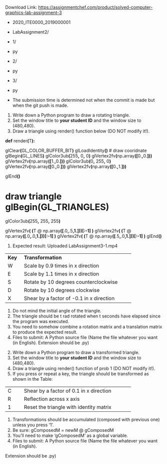 Download Link: https://assignmentchef.com/product/solved-computer-graphics-lab-assignment-3
<br>






+ 2020_ITE0000_2019000001

+ LabAssignment2/

+ 1/

<ul>

 <li>py</li>

</ul>

+ 2/

<ul>

 <li>py</li>

</ul>

+ 3/

<ul>

 <li>py</li>

</ul>




<ul>

 <li>The submission time is determined not when the commit is made but when the git push is made.</li>

</ul>




<ol>

 <li>Write down a Python program to draw a rotating triangle.</li>

 <li>Set the window title to <strong>your student ID</strong> and the window size to (480,480).</li>

 <li>Draw a triangle using render() function below (DO NOT modify it!).</li>

</ol>

<strong>def</strong> render<strong>(</strong>T<strong>):</strong>

glClear<strong>(</strong>GL_COLOR_BUFFER_BIT<strong>)</strong>     glLoadIdentity<strong>()</strong>     # draw cooridnate     glBegin<strong>(</strong>GL_LINES<strong>)</strong>     glColor3ub<strong>(</strong>255<strong>,</strong> 0<strong>,</strong> 0<strong>)</strong>     glVertex2fv<strong>(</strong>np<strong>.</strong>array<strong>([</strong>0.<strong>,</strong>0.<strong>]))</strong>     glVertex2fv<strong>(</strong>np<strong>.</strong>array<strong>([</strong>1.<strong>,</strong>0.<strong>]))</strong>     glColor3ub<strong>(</strong>0<strong>,</strong> 255<strong>,</strong> 0<strong>)</strong>     glVertex2fv<strong>(</strong>np<strong>.</strong>array<strong>([</strong>0.<strong>,</strong>0.<strong>]))</strong>     glVertex2fv<strong>(</strong>np<strong>.</strong>array<strong>([</strong>0.<strong>,</strong>1.<strong>]))</strong>

glEnd<strong>()</strong>

# draw triangle glBegin<strong>(</strong>GL_TRIANGLES<strong>)</strong>

glColor3ub<strong>(</strong>255<strong>,</strong> 255<strong>,</strong> 255<strong>)</strong>

glVertex2fv<strong>( (</strong>T @ np<strong>.</strong>array<strong>([</strong>.0<strong>,</strong>.5<strong>,</strong><strong>1.</strong><strong>]))[:-</strong><strong>1</strong><strong>] )</strong>     glVertex2fv<strong>( (</strong>T @ np<strong>.</strong>array<strong>([</strong>.0<strong>,</strong>.0<strong>,</strong><strong>1.</strong><strong>]))[:-</strong><strong>1</strong><strong>] )</strong>     glVertex2fv<strong>( (</strong>T @ np<strong>.</strong>array<strong>([</strong>.5<strong>,</strong>.0<strong>,</strong><strong>1.</strong><strong>]))[:-</strong><strong>1</strong><strong>] )</strong>     glEnd<strong>()</strong>




<ol>

 <li>Expected result: Uploaded LabAssignment3-1.mp4</li>

</ol>

<table width="371">

 <tbody>

  <tr>

   <td width="36"><strong>Key </strong></td>

   <td width="335"><strong>Transformation </strong></td>

  </tr>

  <tr>

   <td width="36">W</td>

   <td width="335">Scale by 0.9 times in x direction</td>

  </tr>

  <tr>

   <td width="36">E</td>

   <td width="335">Scale by 1.1 times in x direction</td>

  </tr>

  <tr>

   <td width="36">S</td>

   <td width="335">Rotate by 10 degrees counterclockwise</td>

  </tr>

  <tr>

   <td width="36">D</td>

   <td width="335">Rotate by 10 degrees clockwise</td>

  </tr>

  <tr>

   <td width="36">X</td>

   <td width="335">Shear by a factor of -0.1 in x direction</td>

  </tr>

 </tbody>

</table>

<ol>

 <li>Do not mind the initial angle of the triangle.</li>

 <li>The triangle should be t rad rotated when t seconds have elapsed since the program was executed.</li>

 <li>You need to somehow combine a rotation matrix and a translation matrix to produce the expected result.</li>

 <li>Files to submit: A Python source file (Name the file whatever you want (in English). Extension should be .py)</li>

</ol>




<ol start="2">

 <li>Write down a Python program to draw a transformed triangle.</li>

 <li>Set the window title to <strong>your student ID</strong> and the window size to (480,480).</li>

 <li>Draw a triangle using render() function of prob 1 (DO NOT modify it!).</li>

 <li>If you press or repeat a key, the triangle should be transformed as shown in the Table:</li>

</ol>

<table width="370">

 <tbody>

  <tr>

   <td width="36">C</td>

   <td width="334">Shear by a factor of 0.1 in x direction</td>

  </tr>

  <tr>

   <td width="36">R</td>

   <td width="334">Reflection across x axis</td>

  </tr>

  <tr>

   <td width="36">1</td>

   <td width="334">Reset the triangle with identity matrix</td>

  </tr>

 </tbody>

</table>

<ol>

 <li>Transformations should be accumulated (composed with previous one) unless you press ‘1’.</li>

 <li>Be sure: gComposedM = newM @ gComposedM</li>

 <li>You’ll need to make ‘gComposedM’ as a global variable.</li>

 <li>Files to submit: A Python source file (Name the file whatever you want (in English).</li>

</ol>

Extension should be .py)